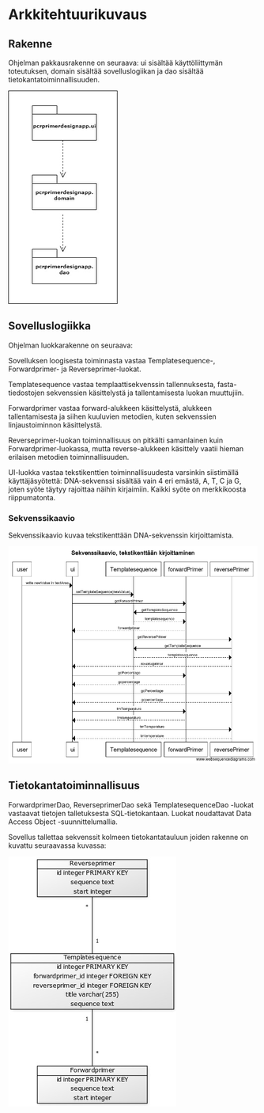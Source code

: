 # Arkkitehtuurikuvaus

## Rakenne

Ohjelman pakkausrakenne on seuraava: ui sisältää käyttöliittymän toteutuksen, domain sisältää sovelluslogiikan ja dao sisältää tietokantatoiminnallisuuden.

<img src="https://github.com/Karttune/otm-harjoitustyo/blob/master/dokumentaatio/pakkausrakenne.jpg">

## Sovelluslogiikka
Ohjelman luokkarakenne on seuraava:


Sovelluksen loogisesta toiminnasta vastaa Templatesequence-, Forwardprimer- ja Reverseprimer-luokat. 

Templatesequence vastaa templaattisekvenssin tallennuksesta, fasta-tiedostojen sekvenssien käsittelystä ja tallentamisesta luokan muuttujiin. 

Forwardprimer vastaa forward-alukkeen käsittelystä, alukkeen tallentamisesta ja siihen kuuluvien metodien, kuten sekvenssien linjaustoiminnon käsittelystä.

Reverseprimer-luokan toiminnallisuus on pitkälti samanlainen kuin Forwardprimer-luokassa, mutta reverse-alukkeen käsittely vaatii hieman erilaisen metodien toiminnallisuuden.

UI-luokka vastaa tekstikenttien toiminnallisuudesta varsinkin siistimällä käyttäjäsyötettä: DNA-sekvenssi sisältää vain 4 eri emästä, A, T, C ja G, joten syöte täytyy rajoittaa näihin kirjaimiin. Kaikki syöte on merkkikoosta riippumatonta.

### Sekvenssikaavio

Sekvenssikaavio kuvaa tekstikenttään DNA-sekvenssin kirjoittamista.

<img src="https://github.com/Karttune/otm-harjoitustyo/blob/master/dokumentaatio/Sekvenssikaavio.png">

## Tietokantatoiminnallisuus

ForwardprimerDao, ReverseprimerDao sekä TemplatesequenceDao -luokat vastaavat tietojen talletuksesta SQL-tietokantaan. Luokat noudattavat Data Access Object -suunnittelumallia. 

Sovellus tallettaa sekvenssit kolmeen tietokantatauluun joiden rakenne on kuvattu seuraavassa kuvassa:

<img src="https://github.com/Karttune/otm-harjoitustyo/blob/master/dokumentaatio/tietokantakaavio.jpg">
